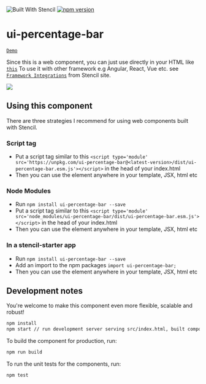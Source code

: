 ![Built With Stencil](https://img.shields.io/badge/-Built%20With%20Stencil-16161d.svg?logo=data%3Aimage%2Fsvg%2Bxml%3Bbase64%2CPD94bWwgdmVyc2lvbj0iMS4wIiBlbmNvZGluZz0idXRmLTgiPz4KPCEtLSBHZW5lcmF0b3I6IEFkb2JlIElsbHVzdHJhdG9yIDE5LjIuMSwgU1ZHIEV4cG9ydCBQbHVnLUluIC4gU1ZHIFZlcnNpb246IDYuMDAgQnVpbGQgMCkgIC0tPgo8c3ZnIHZlcnNpb249IjEuMSIgaWQ9IkxheWVyXzEiIHhtbG5zPSJodHRwOi8vd3d3LnczLm9yZy8yMDAwL3N2ZyIgeG1sbnM6eGxpbms9Imh0dHA6Ly93d3cudzMub3JnLzE5OTkveGxpbmsiIHg9IjBweCIgeT0iMHB4IgoJIHZpZXdCb3g9IjAgMCA1MTIgNTEyIiBzdHlsZT0iZW5hYmxlLWJhY2tncm91bmQ6bmV3IDAgMCA1MTIgNTEyOyIgeG1sOnNwYWNlPSJwcmVzZXJ2ZSI%2BCjxzdHlsZSB0eXBlPSJ0ZXh0L2NzcyI%2BCgkuc3Qwe2ZpbGw6I0ZGRkZGRjt9Cjwvc3R5bGU%2BCjxwYXRoIGNsYXNzPSJzdDAiIGQ9Ik00MjQuNywzNzMuOWMwLDM3LjYtNTUuMSw2OC42LTkyLjcsNjguNkgxODAuNGMtMzcuOSwwLTkyLjctMzAuNy05Mi43LTY4LjZ2LTMuNmgzMzYuOVYzNzMuOXoiLz4KPHBhdGggY2xhc3M9InN0MCIgZD0iTTQyNC43LDI5Mi4xSDE4MC40Yy0zNy42LDAtOTIuNy0zMS05Mi43LTY4LjZ2LTMuNkgzMzJjMzcuNiwwLDkyLjcsMzEsOTIuNyw2OC42VjI5Mi4xeiIvPgo8cGF0aCBjbGFzcz0ic3QwIiBkPSJNNDI0LjcsMTQxLjdIODcuN3YtMy42YzAtMzcuNiw1NC44LTY4LjYsOTIuNy02OC42SDMzMmMzNy45LDAsOTIuNywzMC43LDkyLjcsNjguNlYxNDEuN3oiLz4KPC9zdmc%2BCg%3D%3D&colorA=16161d&style=flat-square)
[![npm version](https://badge.fury.io/js/ui-percentage-bar.svg)](https://www.npmjs.com/package/ui-percentage-bar)
# ui-percentage-bar

[`Demo`](https://vinhnghi223.github.io/ui-percentage-bar/)

Since this is a web component, you can just use directly in your HTML like
[`this`](https://github.com/vinhnghi223/ui-percentage-bar/blob/master/src/index.html)
To use it with other framework e.g Angular, React, Vue etc. see [`Framework Integrations`](hhttps://stenciljs.com/docs/overview) from Stencil site.

![](https://raw.githubusercontent.com/vinhnghi223/ui-percentage-bar/master/screenshot.png)

## Using this component

There are three strategies I recommend for using web components built with Stencil.

### Script tag

- Put a script tag similar to this `<script type='module' src='https://unpkg.com/ui-percentage-bar@<latest-version>/dist/ui-percentage-bar.esm.js'></script>` in the head of your index.html
- Then you can use the element anywhere in your template, JSX, html etc

### Node Modules
- Run `npm install ui-percentage-bar --save`
- Put a script tag similar to this `<script type='module' src='node_modules/ui-percentage-bar/dist/ui-percentage-bar.esm.js'></script>` in the head of your index.html
- Then you can use the element anywhere in your template, JSX, html etc

### In a stencil-starter app
- Run `npm install ui-percentage-bar --save`
- Add an import to the npm packages `import ui-percentage-bar;`
- Then you can use the element anywhere in your template, JSX, html etc

## Development notes

You're welcome to make this component even more flexible, scalable and robust!

```bash
npm install
npm start // run development server serving src/index.html, built component
```

To build the component for production, run:

```bash
npm run build
```

To run the unit tests for the components, run:

```bash
npm test
```
